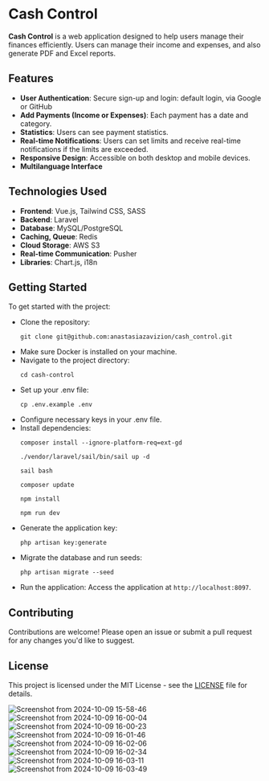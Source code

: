<h1>Cash Control</h1>

<p><strong>Cash Control</strong> is a web application designed to help users manage their finances efficiently. Users can manage their income and expenses, and also generate PDF and Excel reports.</p>

<h2>Features</h2>
<ul>
    <li><strong>User Authentication</strong>: Secure sign-up and login: default login, via Google or GitHub</li>
    <li><strong>Add Payments (Income or Expenses)</strong>: Each payment has a date and category.</li>
    <li><strong>Statistics</strong>: Users can see payment statistics.</li>
    <li><strong>Real-time Notifications</strong>: Users can set limits and receive real-time notifications if the limits are exceeded.</li>
    <li><strong>Responsive Design</strong>: Accessible on both desktop and mobile devices.</li>
    <li><strong>Multilanguage Interface</strong></li>
</ul>

<h2>Technologies Used</h2>
<ul>
    <li><strong>Frontend</strong>: Vue.js, Tailwind CSS, SASS</li>
    <li><strong>Backend</strong>: Laravel</li>
    <li><strong>Database</strong>: MySQL/PostgreSQL</li>
    <li><strong>Caching, Queue</strong>: Redis</li>
    <li><strong>Cloud Storage</strong>: AWS S3</li>
    <li><strong>Real-time Communication</strong>: Pusher</li>
    <li><strong>Libraries</strong>: Chart.js, i18n</li>
</ul>

<h2>Getting Started</h2>
<p>To get started with the project:</p>
<ul>
    <li>Clone the repository:
        <pre><code>git clone git@github.com:anastasiazavizion/cash_control.git</code></pre>
    </li>
    <li>Make sure Docker is installed on your machine.</li>
    <li>Navigate to the project directory:
        <pre><code>cd cash-control</code></pre>
    </li>
    <li>Set up your .env file:
        <pre><code>cp .env.example .env</code></pre>
    </li>
    <li>Configure necessary keys in your .env file.</li>
    <li>Install dependencies:
        <pre><code>composer install --ignore-platform-req=ext-gd</code></pre>
        <pre><code>./vendor/laravel/sail/bin/sail up -d</code></pre>
        <pre><code>sail bash</code></pre>
        <pre><code>composer update</code></pre>
        <pre><code>npm install</code></pre>
        <pre><code>npm run dev</code></pre>
    </li>
    <li>Generate the application key:
        <pre><code>php artisan key:generate</code></pre>
    </li>
    <li>Migrate the database and run seeds:
        <pre><code>php artisan migrate --seed</code></pre>
    </li>
    <li>Run the application:
        Access the application at <code>http://localhost:8097</code>.</li>
</ul>

<h2>Contributing</h2>
<p>Contributions are welcome! Please open an issue or submit a pull request for any changes you'd like to suggest.</p>

<h2>License</h2>
<p>This project is licensed under the MIT License - see the <a href="LICENSE">LICENSE</a> file for details.</p>


![Screenshot from 2024-10-09 15-58-46](https://github.com/user-attachments/assets/5af87853-5b79-44e8-af1e-e1ce5c037134)
![Screenshot from 2024-10-09 16-00-04](https://github.com/user-attachments/assets/7a79622a-2f5f-4ac7-af00-b5fb48349e82)
![Screenshot from 2024-10-09 16-00-23](https://github.com/user-attachments/assets/2eddc4a7-06c1-4cb9-bf3a-15e462cdbbd4)
![Screenshot from 2024-10-09 16-01-46](https://github.com/user-attachments/assets/2cae000a-840c-4dba-b088-6880e780ee0f)
![Screenshot from 2024-10-09 16-02-06](https://github.com/user-attachments/assets/d9d5f003-d28e-47bb-b706-d8a0439c4fac)
![Screenshot from 2024-10-09 16-02-34](https://github.com/user-attachments/assets/d1fce50e-db9d-47d0-8a74-acd91e95077e)
![Screenshot from 2024-10-09 16-03-11](https://github.com/user-attachments/assets/487ea333-e4ff-46a4-bae9-ac5728b07619)
![Screenshot from 2024-10-09 16-03-49](https://github.com/user-attachments/assets/25629621-07eb-44e9-b6cb-206b4e6ae84b)


